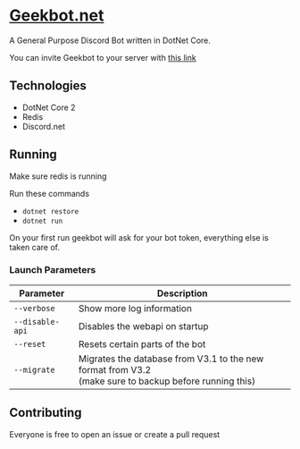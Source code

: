 # [Geekbot.net](https://geekbot.pizzaandcoffee.rocks/)

A General Purpose Discord Bot written in DotNet Core.

You can invite Geekbot to your server with [this link](https://discordapp.com/oauth2/authorize?client_id=171249478546882561&scope=bot&permissions=1416834054)

## Technologies

* DotNet Core 2
* Redis
* Discord.net

## Running

Make sure redis is running

Run these commands

* `dotnet restore`
* `dotnet run`

On your first run geekbot will ask for your bot token, everything else is taken care of.

### Launch Parameters

| Parameter | Description |
| --- | --- |
| `--verbose` | Show more log information |
| `--disable-api` | Disables the webapi on startup |
| `--reset` | Resets certain parts of the bot |
| `--migrate` | Migrates the database from V3.1 to the new format from V3.2<br> (make sure to backup before running this) | 

## Contributing

Everyone is free to open an issue or create a pull request
